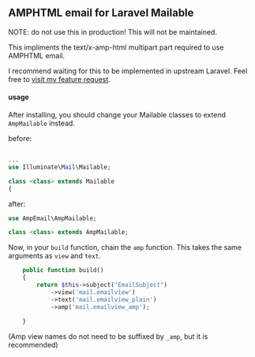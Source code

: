 ## AMPHTML email for Laravel Mailable

NOTE: do not use this in production! This will not be maintained.

This impliments the text/x-amp-html multipart part required to use AMPHTML email.

I recommend waiting for this to be implemented in upstream Laravel. Feel free to [visit my feature request](https://github.com/laravel/ideas/issues/1578).

#### usage

After installing, you should change your Mailable classes to extend `AmpMailable` instead.

before:
```php

...
use Illuminate\Mail\Mailable;

class <class> extends Mailable
{
```

after:

```php
use AmpEmail\AmpMailable;

class <class> extends AmpMailable;
```

Now, in your `build` function, chain the `amp` function. This takes the same arguments as `view` and `text`.

```php
    public function build()
    {
        return $this->subject("EmailSubject")
            ->view('mail.emailview')
            ->text('mail.emailview_plain')
            ->amp('mail.emailview_amp');
            
    }
```
(Amp view names do not need to be suffixed by `_amp`, but it is recommended)